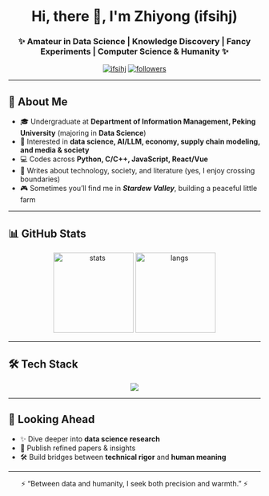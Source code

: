<h1 align="center">Hi, there 👋, I'm Zhiyong (ifsihj)</h1>
<h3 align="center">✨ Amateur in Data Science | Knowledge Discovery | Fancy Experiments | Computer Science & Humanity ✨</h3>

<p align="center">
  <a href="https://github.com/ifsihj"><img src="https://komarev.com/ghpvc/?username=ifsihj&label=Profile%20views&color=0e75b6&style=flat" alt="ifsihj" /></a>
  <a href="https://github.com/ifsihj?tab=followers"><img src="https://img.shields.io/github/followers/ifsihj?label=Followers&style=social" alt="followers"/></a>
</p>

---

## 🌌 About Me  

- 🎓 Undergraduate at **Department of Information Management, Peking University** (majoring in **Data Science**)  
- 🔬 Interested in **data science, AI/LLM, economy, supply chain modeling, and media & society**  
- 💻 Codes across **Python, C/C++, JavaScript, React/Vue**  
- 📝 Writes about technology, society, and literature (yes, I enjoy crossing boundaries)  
- 🎮 Sometimes you’ll find me in ***Stardew Valley***, building a peaceful little farm  

---

## 📊 GitHub Stats  

<p align="center">
  <img src="https://github-readme-stats.vercel.app/api?username=ifsihj&show_icons=true&theme=radical" alt="stats" height="160"/>
  <img src="https://github-readme-stats.vercel.app/api/top-langs/?username=ifsihj&layout=compact&theme=radical" alt="langs" height="160"/>
</p>

---

## 🛠 Tech Stack  

<p align="center">
  <img src="https://skillicons.dev/icons?i=python,c,js,html,css,react,vue,vite,git,github,latex" />
</p>

---

## 🌱 Looking Ahead  

- ✨ Dive deeper into **data science research**  
- 📖 Publish refined papers & insights  
- 🛠 Build bridges between **technical rigor** and **human meaning**  

---

<p align="center">⚡️ “Between data and humanity, I seek both precision and warmth.” ⚡️</p>

